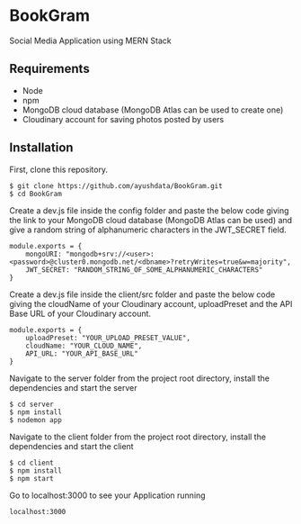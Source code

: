 # BookGram
Social Media Application using MERN Stack

## Requirements
- Node
- npm
- MongoDB cloud database (MongoDB Atlas can be used to create one)
- Cloudinary account for saving photos posted by users

## Installation
First, clone this repository.
```
$ git clone https://github.com/ayushdata/BookGram.git
$ cd BookGram
```

Create a dev.js file inside the config folder and paste the below code giving the link to your MongoDB cloud database (MongoDB Atlas can be used) and give a random string of alphanumeric characters in the JWT_SECRET field.
```
module.exports = {
    mongoURI: "mongodb+srv://<user>:<password>@cluster0.mongodb.net/<dbname>?retryWrites=true&w=majority",
    JWT_SECRET: "RANDOM_STRING_OF_SOME_ALPHANUMERIC_CHARACTERS"
}
```

Create a dev.js file inside the client/src folder and paste the below code giving the cloudName of your Cloudinary account, uploadPreset and the API Base URL of your Cloudinary account.
```
module.exports = {
    uploadPreset: "YOUR_UPLOAD_PRESET_VALUE",
    cloudName: "YOUR_CLOUD_NAME",
    API_URL: "YOUR_API_BASE_URL"
}
```

Navigate to the server folder from the project root directory, install the dependencies and start the server
```
$ cd server
$ npm install
$ nodemon app
```

Navigate to the client folder from the project root directory, install the dependencies and start the client
```
$ cd client
$ npm install
$ npm start
```

Go to localhost:3000 to see your Application running
```
localhost:3000
```
